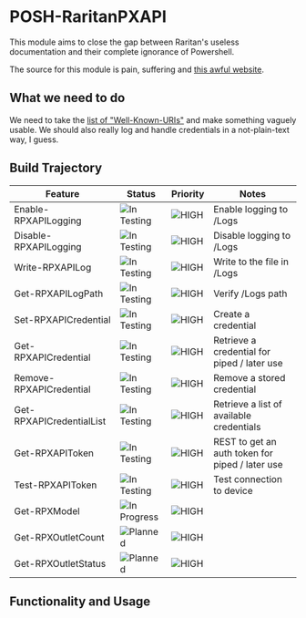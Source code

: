 # POSH-RaritanPXAPI

This module aims to close the gap between Raritan's useless documentation and their complete ignorance of Powershell. 

The source for this module is pain, suffering and [this awful website](https://help.raritan.com/json-rpc/pdu/v3.4.0/index.html).

## What we need to do

We need to take the [list of "Well-Known-URIs"](https://help.raritan.com/json-rpc/pdu/v3.4.0/Well-Known-URIs.txt) and make something vaguely usable. We should also really log and handle credentials in a not-plain-text way, I guess.

## Build Trajectory
| Feature | Status | Priority | Notes |
| --- | --- | --- | --- |
| Enable-RPXAPILogging | ![In Testing](https://img.shields.io/badge/status-Testing-violet) | ![HIGH](https://img.shields.io/badge/HIGH-ff0000) | Enable logging to /Logs |
| Disable-RPXAPILogging | ![In Testing](https://img.shields.io/badge/status-Testing-violet) | ![HIGH](https://img.shields.io/badge/HIGH-ff0000) | Disable logging to /Logs |
| Write-RPXAPILog | ![In Testing](https://img.shields.io/badge/status-Testing-violet) | ![HIGH](https://img.shields.io/badge/HIGH-ff0000) | Write to the file in /Logs |
| Get-RPXAPILogPath | ![In Testing](https://img.shields.io/badge/status-Testing-violet) | ![HIGH](https://img.shields.io/badge/HIGH-ff0000) | Verify /Logs path|
| Set-RPXAPICredential | ![In Testing](https://img.shields.io/badge/status-Testing-violet) | ![HIGH](https://img.shields.io/badge/HIGH-ff0000) | Create a credential |
| Get-RPXAPICredential | ![In Testing](https://img.shields.io/badge/status-Testing-violet) | ![HIGH](https://img.shields.io/badge/HIGH-ff0000) | Retrieve a credential for piped / later use|
| Remove-RPXAPICredential | ![In Testing](https://img.shields.io/badge/status-Testing-violet) | ![HIGH](https://img.shields.io/badge/HIGH-ff0000) | Remove a stored credential |
| Get-RPXAPICredentialList | ![In Testing](https://img.shields.io/badge/status-Testing-violet) | ![HIGH](https://img.shields.io/badge/HIGH-ff0000) | Retrieve a list of available credentials|
| Get-RPXAPIToken | ![In Testing](https://img.shields.io/badge/status-Testing-violet) | ![HIGH](https://img.shields.io/badge/HIGH-ff0000) | REST to get an auth token for piped / later use |
| Test-RPXAPIToken | ![In Testing](https://img.shields.io/badge/status-Testing-violet) | ![HIGH](https://img.shields.io/badge/HIGH-ff0000) | Test connection to device|
|Get-RPXModel         | ![In Progress](https://img.shields.io/badge/status-IN%20PROGRESS-green) | ![HIGH](https://img.shields.io/badge/HIGH-ff0000) | |
|Get-RPXOutletCount   | ![Planned](https://img.shields.io/badge/status-planned-blue) | ![HIGH](https://img.shields.io/badge/HIGH-ff0000) | | 
|Get-RPXOutletStatus  | ![Planned](https://img.shields.io/badge/status-planned-blue) | ![HIGH](https://img.shields.io/badge/HIGH-ff0000) | |

## Functionality and Usage

